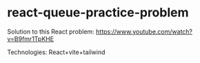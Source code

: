 # react-queue-practice-problem

Solution to this React problem: https://www.youtube.com/watch?v=B9fmr1TpKHE

Technologies: React+vite+tailwind
